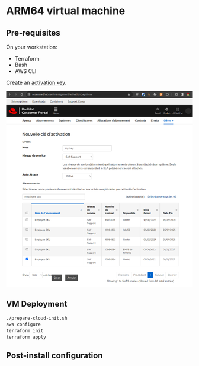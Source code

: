 # ARM64 virtual machine

## Pre-requisites

On your workstation:

- Terraform
- Bash
- AWS CLI

Create an [activation key](https://access.redhat.com/management/activation_keys).

![Activation key creation form](create-activation-key.png)

## VM Deployment

```sh
./prepare-cloud-init.sh
aws configure
terraform init
terraform apply
```

## Post-install configuration

```sh

```